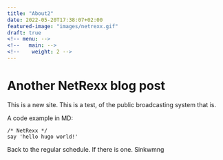 ```yaml
---
title: "About2"
date: 2022-05-20T17:38:07+02:00
featured-image: "images/netrexx.gif"
draft: true
<!-- menu: -->
<!--   main: -->
<!--    weight: 2 -->
---
```

# Another NetRexx blog post

This is a new site. This is a test, of the public broadcasting system that is.

A code example in MD:
```
/* NetRexx */
say 'hello hugo world!'
```
Back to the regular schedule. If there is one.
Sinkwmng 

